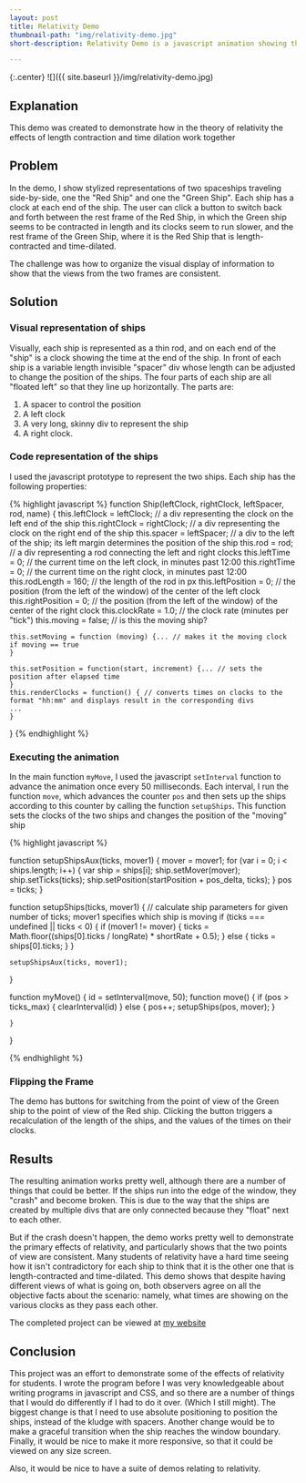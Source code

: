 ```yaml
---
layout: post
title: Relativity Demo
thumbnail-path: "img/relativity-demo.jpg"
short-description: Relativity Demo is a javascript animation showing the effects of length contraction and time dilation

---
```


{:.center}
![]({{ site.baseurl }}/img/relativity-demo.jpg)

## Explanation
This demo was created to demonstrate how in the theory of relativity the effects of length contraction and time dilation work together

## Problem

In the demo, I show stylized representations of two spaceships traveling 
side-by-side, one the "Red Ship" and one the "Green Ship". Each ship has a clock
at each end of the ship. The user can click a button to switch back and forth
between the rest frame of the Red Ship, in which the Green ship seems to be
contracted in length and its clocks seem to run slower, and the rest frame of
the Green Ship, where it is the Red Ship that is length-contracted and time-dilated.

The challenge was how to organize the visual display of information to show that
the views from the two frames are consistent.

## Solution

### Visual representation of ships

Visually, each ship is represented as a thin rod, and on each end of the "ship" 
is a clock showing the time at the end of the ship. In front of each ship is a
variable length invisible "spacer" div whose length can be adjusted to change
the position of the ships. The four parts of each ship are all "floated left" so
that they line up horizontally. The parts are:
1. A spacer to control the position
2. A left clock
3. A very long, skinny div to represent the ship
4. A right clock.

### Code representation of the ships

I used the javascript prototype to represent the two ships. Each ship has the 
following properties:

{% highlight javascript %}
function Ship(leftClock, rightClock, leftSpacer, rod, name) {
    this.leftClock = leftClock; // a div representing the clock on the left end of the ship
    this.rightClock = rightClock; // a div representing the clock on the right end of the ship
    this.spacer = leftSpacer; // a div to the left of the ship; its left margin determines the position of the ship
    this.rod = rod; // a div representing a rod connecting the left and right clocks
    this.leftTime = 0; // the current time on the left clock, in minutes past 12:00
    this.rightTime = 0; // the current time on the right clock, in minutes past 12:00
    this.rodLength = 160; // the length of the rod in px
    this.leftPosition = 0; // the position (from the left of the window) of the center of the left clock
    this.rightPosition = 0; // the position (from the left of the window) of the center of the right clock
    this.clockRate = 1.0; // the clock rate (minutes per "tick")
    this.moving = false; // is this the moving ship?
	
    this.setMoving = function (moving) {... // makes it the moving clock if moving == true
    }

    this.setPosition = function(start, increment) {... // sets the position after elapsed time
    }
    this.renderClocks = function() { // converts times on clocks to the format "hh:mm" and displays result in the corresponding divs
	...
    }
 
}
{% endhighlight %}

### Executing the animation
In the main function `myMove`, I used the javascript `setInterval` function to
advance the animation once every 50 milliseconds. Each interval, I run the 
function `move`, which advances the counter `pos` and then sets up the ships
according to this counter by calling the function `setupShips`. This function 
sets the clocks of the two ships and changes the position of the "moving" ship

{% highlight javascript %}

function setupShipsAux(ticks, mover1) {
    mover = mover1;
    for (var i = 0; i < ships.length; i++) {
        var ship = ships[i];
        ship.setMover(mover);
        ship.setTicks(ticks);
        ship.setPosition(startPosition + pos_delta, ticks);
    }
    pos = ticks;
}

function setupShips(ticks, mover1) { // calculate ship parameters for given number of ticks; mover1 specifies which ship is moving
    if (ticks === undefined || ticks < 0) {
        if (mover1 != mover) {
            ticks = Math.floor((ships[0].ticks / longRate) * shortRate + 0.5);
        } else {
            ticks = ships[0].ticks;
        }
    }
    
    setupShipsAux(ticks, mover1);
}


function myMove() {
    id = setInterval(move, 50);
    function move() {
        if (pos > ticks_max) {
            clearInterval(id)
        } else {
            pos++;
            setupShips(pos, mover);
        }
        
    }
}

{% endhighlight %}

### Flipping the Frame
The demo has buttons for switching from the point of view of the Green ship to
the point of view of the Red ship. Clicking the button triggers a recalculation
of the length of the ships, and the values of the times on their clocks. 

## Results
The resulting animation works pretty well, although there are a number of things
that could be better. If the ships run into the edge of the window, they "crash"
and become broken. This is due to the way that the ships are created by multiple
divs that are only connected because they "float" next to each other.

But if the crash doesn't happen, the demo works pretty well to demonstrate the
primary effects of relativity, and particularly shows that the two points of
view are consistent. Many students of relativity have a hard time seeing how
it isn't contradictory for each ship to think that it is the other one that is
length-contracted and time-dilated. This demo shows that despite having different
views of what is going on, both observers agree on all the objective facts about
the scenario: namely, what times are showing on the various clocks as they pass
each other.

The completed project can be viewed at [my website](http://dee-mccullough.com/relativity/)


## Conclusion

This project was an effort to demonstrate some of the effects of relativity for
students. I wrote the program before I was very knowledgeable about writing
programs in javascript and CSS, and so there are a number of things that I would do
differently if I had to do it over. (Which I still might). The biggest change is
that I need to use absolute positioning to position the ships, instead of the
kludge with spacers. Another change would be to make a graceful transition
when the ship reaches the window boundary. Finally, it would be nice to make it
more responsive, so that it could be viewed on any size screen.

Also, it would be nice to have a suite of demos relating to relativity.
